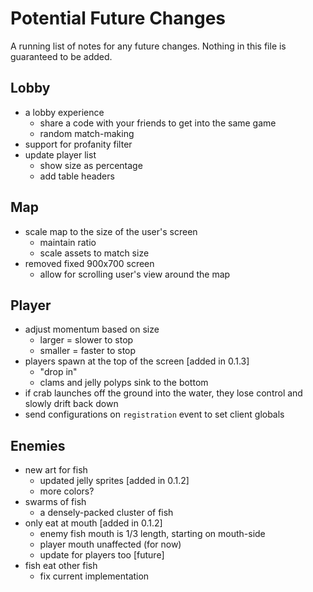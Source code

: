 # Potential Future Changes
A running list of notes for any future changes. Nothing in this file is guaranteed to be added.

## Lobby
- a lobby experience
  - share a code with your friends to get into the same game
  - random match-making
- support for profanity filter
- update player list
  - show size as percentage
  - add table headers

## Map
- scale map to the size of the user's screen
  - maintain ratio
  - scale assets to match size
- removed fixed 900x700 screen
  - allow for scrolling user's view around the map

## Player
- adjust momentum based on size
  - larger = slower to stop
  - smaller = faster to stop
- players spawn at the top of the screen [added in 0.1.3]
  - "drop in"
  - clams and jelly polyps sink to the bottom
- if crab launches off the ground into the water, they lose control and slowly drift back down
- send configurations on `registration` event to set client globals

## Enemies
- new art for fish
  - updated jelly sprites [added in 0.1.2]
  - more colors?
- swarms of fish
  - a densely-packed cluster of fish
- only eat at mouth [added in 0.1.2]
  - enemy fish mouth is 1/3 length, starting on mouth-side
  - player mouth unaffected (for now)
  - update for players too [future]
- fish eat other fish
  - fix current implementation

&nbsp;